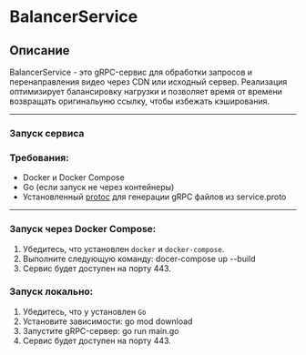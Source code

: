 # BalancerService 

## Описание 
BalancerService - это gRPC-сервис для обработки запросов и перенаправления видео через CDN или исходный сервер. Реализация оптимизирует балансировку нагрузки и позволяет время от времени возвращать оригинальуню ссылку, чтобы избежать кэширования. 


--- 

### Запуск сервиса 

### Требования: 
- Docker и Docker Compose 
- Go (если запуск не через контейнеры)
- Установленный [protoc](https://grpc.io/docs/protoc-installation/) для генерации gRPC файлов из service.proto 

--- 
### Запуск через Docker Compose: 
1. Убедитесь, что установлен `docker` и `docker-compose`.
2. Выполните следующую команду: 
docer-compose up --build 
3. Сервис будет доступен на порту 443. 

### Запуск локально:
1. Убедитесь, что у установлен `Go`
2. Установите зависимости: 
go mod download 
3. Запустите gRPC-сервер:
go run main.go 
4. Сервис будет доступен на порту 443.